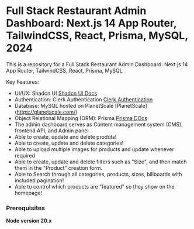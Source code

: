 # Full Stack Restaurant Admin Dashboard: Next.js 14 App Router, TailwindCSS, React, Prisma, MySQL, 2024


This is a repository for a Full Stack Restaurant Admin Dashboard: Next.js 14 App Router, TailwindCSS, React, Prisma, MySQL


Key Features:


- UI/UX: Shadcn UI [Shadcn UI Docs](https://ui.shadcn.com/docs)
- Authentication: Clerk Authentication [Clerk Authentication](https://clerk.com/)
- Database: MySQL hosted on PlanetScale [PlanetScale] (https://planetscale.com/)
- Object Relational Mapping (ORM): Prisma [Prisma DOcs](https://www.prisma.io/docs)
- The admin dashboard serves as Content management system (CMS), frontend API, and Admin panel
- Able to create, update and delete produts!
- Able to create, update and delete categories!
- Able to upload multiple images for products and update whenever required
- Able to create, update and delete filters such as "Size", and then match them in the "Product" creation form.
- Able to Search through all categories, products, sizes, billboards with included pagination!
- Able to control which products are "featured" so they show on the homepage!


### Prerequisites
**Node version 20.x**